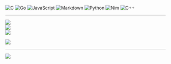 ![C](https://img.shields.io/badge/c-%2300599C.svg?style=for-the-badge&logo=c&logoColor=white) ![Go](https://img.shields.io/badge/go-%2300ADD8.svg?style=for-the-badge&logo=go&logoColor=white) ![JavaScript](https://img.shields.io/badge/javascript-%23323330.svg?style=for-the-badge&logo=javascript&logoColor=%23F7DF1E) ![Markdown](https://img.shields.io/badge/markdown-%23000000.svg?style=for-the-badge&logo=markdown&logoColor=white) ![Python](https://img.shields.io/badge/python-3670A0?style=for-the-badge&logo=python&logoColor=ffdd54) ![Nim](https://img.shields.io/badge/nim-%23FFE953.svg?style=for-the-badge&logo=nim&logoColor=white) ![C++](https://img.shields.io/badge/c++-%2300599C.svg?style=for-the-badge&logo=c%2B%2B&logoColor=white)

---

![](https://github-readme-stats.vercel.app/api?username=arthurmaul&theme=dark&hide_border=false&include_all_commits=false&count_private=false)<br/>
![](https://github-readme-streak-stats.herokuapp.com/?user=arthurmaul&theme=dark&hide_border=false)<br/>
![](https://github-readme-stats.vercel.app/api/top-langs/?username=arthurmaul&theme=dark&hide_border=false&include_all_commits=false&count_private=false&layout=compact)

![](https://quotes-github-readme.vercel.app/api?type=horizontal&theme=radical)

---

[![](https://visitcount.itsvg.in/api?id=arthurmaul&icon=5&color=4)](https://visitcount.itsvg.in)
